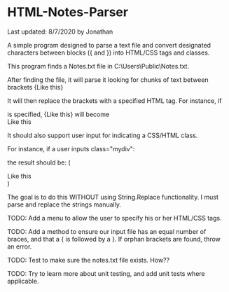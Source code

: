 # HTML-Notes-Parser
Last updated: 8/7/2020 by Jonathan

A simple program designed to parse a text file and convert designated characters between blocks ({ and }) into HTML/CSS tags and classes. 

This program finds a Notes.txt file in C:\Users\Public\Notes.txt.

After finding the file, it will parse it looking for chunks of text between brackets {Like this}

It will then replace the brackets with a specified HTML tag. For instance, if <div> is specified, {Like this} will become <div>Like this</div>
  
It should also support user input for indicating a CSS/HTML class. 

For instance, if a user inputs class="mydiv": 

the result should be: (<div class="mydiv">Like this</div>)

The goal is to do this WITHOUT using String.Replace functionality. I must parse and replace the strings manually.


TODO: Add a menu to allow the user to specify his or her HTML/CSS tags.

TODO: Add a method to ensure our input file has an equal number of braces, and that a { is followed by a }. If orphan brackets are found, throw an error. 

TODO: Test to make sure the notes.txt file exists. How??

TODO: Try to learn more about unit testing, and add unit tests where applicable.
